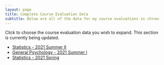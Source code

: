 ```yaml
---
layout: page
title: Complete Course Evaluation Data
subtitle: Below are all of the data for my course evaluations in chronological order.
---
```

 
Click to choose the course evaluation data you wish to expand. This section is currently being updated.

- [Statistics - 2021 Summer II](https://leeloew.github.io/StatsSum2021/)
- [General Psychology - 2021 Summer I](https://leeloew.github.io/PsycSum2021/)
- [Statistics - 2021 Spring](https://leeloew.github.io/StatsSpring2021/)



